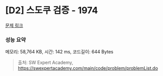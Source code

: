 # [D2] 스도쿠 검증 - 1974 

[문제 링크](https://swexpertacademy.com/main/code/problem/problemDetail.do?contestProbId=AV5Psz16AYEDFAUq) 

### 성능 요약

메모리: 58,764 KB, 시간: 142 ms, 코드길이: 644 Bytes



> 출처: SW Expert Academy, https://swexpertacademy.com/main/code/problem/problemList.do